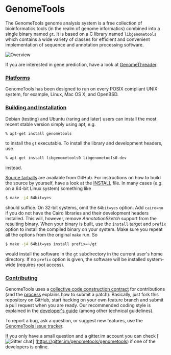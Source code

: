 # GenomeTools

The GenomeTools genome analysis system is a free collection of bioinformatics
tools (in the realm of genome informatics) combined into a single binary named
`gt`. It is based on a C library named `libgenometools` which contains a wide
variety of classes for efficient and convenient implementation of sequence and
annotation processing software.

![Overview](https://raw.github.com/genometools/genometools/master/www/github/assets/overview.png)

If you are interested in gene prediction, have a look at
[GenomeThreader](http://genomethreader.org).

### [Platforms](#platforms)

GenomeTools has been designed to run on every POSIX compliant UNIX system, for
example, Linux, Mac OS X, and OpenBSD.

### [Building and Installation](#build-install)

Debian (testing) and Ubuntu (raring and later) users can install the most recent
stable version simply using apt, e.g.
```bash
% apt-get install genometools
```
to install the `gt` executable. To install the library and development headers,
use
```bash
% apt-get install libgenometools0 libgenometools0-dev
```
instead.

[Source tarballs](https://github.com/genometools/genometools/releases) are
available from GitHub. For instructions on how to build the source by yourself,
have a look at the
[INSTALL](https://github.com/genometools/genometools/blob/master/INSTALL) file.
In many cases (e.g. on a 64-bit Linux system) something like
```bash
$ make -j4 64bit=yes
```
should suffice. On 32-bit systems, omit the `64bit=yes` option. Add `cairo=no`
if you do not have the Cairo libraries and their
development headers installed. This will, however, remove *AnnotationSketch*
support from the resulting binary. When your binary is built, use the `install`
target and `prefix` option to install the compiled binary on your system. Make
sure you repeat all the options from the original `make` run. So
```bash
$ make -j4 64bit=yes install prefix=~/gt
```
would install the software in the `gt` subdirectory in the current user's home
directory. If no `prefix` option is given, the software will be installed
system-wide (requires root access).

### [Contributing](#contributing)

GenomeTools uses a [collective code construction
contract](http://genometools.org/contract.html) for contributions (and the
[process](http://genometools.org/contribute.html) explains how to submit a
patch). Basically, just fork this repository on GitHub, start hacking on your
own feature branch and submit a pull request when you are ready. Our recommended
coding style is explained in the
[developer's guide](http://genometools.org/documents/devguide.pdf) (among other
technical guidelines).

To report a bug, ask a question, or suggest new features, use the
[GenomeTools issue tracker](https://github.com/genometools/genometools/issues).

If you only have a small question and a gitter.im account you can check
[![Gitter chat](https://badges.gitter.im/genometools/genometools.png)]
(https://gitter.im/genometools/genometools) if one of the developers is online.
